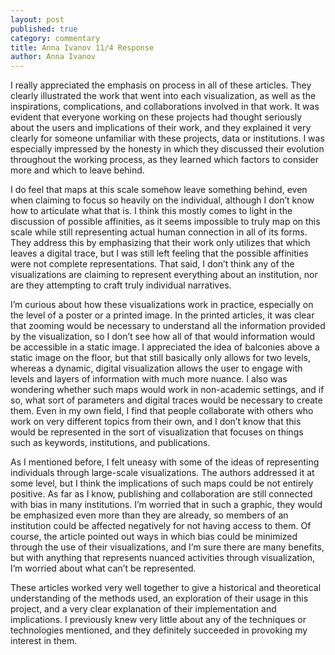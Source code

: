 ```yaml
---
layout: post
published: true
category: commentary
title: Anna Ivanov 11/4 Response
author: Anna Ivanov
---
```


I really appreciated the emphasis on process in all of these articles. They clearly illustrated the work that went into each visualization, as well as the inspirations, complications, and collaborations involved in that work. It was evident that everyone working on these projects had thought seriously about the users and implications of their work, and they explained it very clearly for someone unfamiliar with these projects, data or institutions. I was especially impressed by the honesty in which they discussed their evolution throughout the working process, as they learned which factors to consider more and which to leave behind.

I do feel that maps at this scale somehow leave something behind, even when claiming to focus so heavily on the individual, although I don’t know how to articulate what that is. I think this mostly comes to light in the discussion of possible affinities, as it seems impossible to truly map on this scale while still representing actual human connection in all of its forms. They address this by emphasizing that their work only utilizes that which leaves a digital trace, but I was still left feeling that the possible affinities were not complete representations. That said, I don’t think any of the visualizations are claiming to represent everything about an institution, nor are they attempting to craft truly individual narratives. 
    
I’m curious about how these visualizations work in practice, especially on the level of a poster or a printed image. In the printed articles, it was clear that zooming would be necessary to understand all the information provided by the visualization, so I don’t see how all of that would information would be accessible in a static image. I appreciated the idea of balconies above a static image on the floor, but that still basically only allows for two levels, whereas a dynamic, digital visualization allows the user to engage with levels and layers of information with much more nuance. I also was wondering whether such maps would work in non-academic settings, and if so, what sort of parameters and digital traces would be necessary to create them. Even in my own field, I find that people collaborate with others who work on very different topics from their own, and I don’t know that this would be represented in the sort of visualization that focuses on things such as keywords, institutions, and publications. 
    
As I mentioned before, I felt uneasy with some of the ideas of representing individuals through large-scale visualizations. The authors addressed it at some level, but I think the implications of such maps could be not entirely positive. As far as I know, publishing and collaboration are still connected with bias in many institutions. I’m worried that in such a graphic, they would be emphasized even more than they are already, so members of an institution could be affected negatively for not having access to them. Of course, the article pointed out ways in which bias could be minimized through the use of their visualizations, and I’m sure there are many benefits, but with anything that represents nuanced activities through visualization, I’m worried about what can’t be represented. 
    
These articles worked very well together to give a historical and theoretical understanding of the methods used, an exploration of their usage in this project, and a very clear explanation of their implementation and implications. I previously knew very little about any of the techniques or technologies mentioned, and they definitely succeeded in provoking my interest in them.
